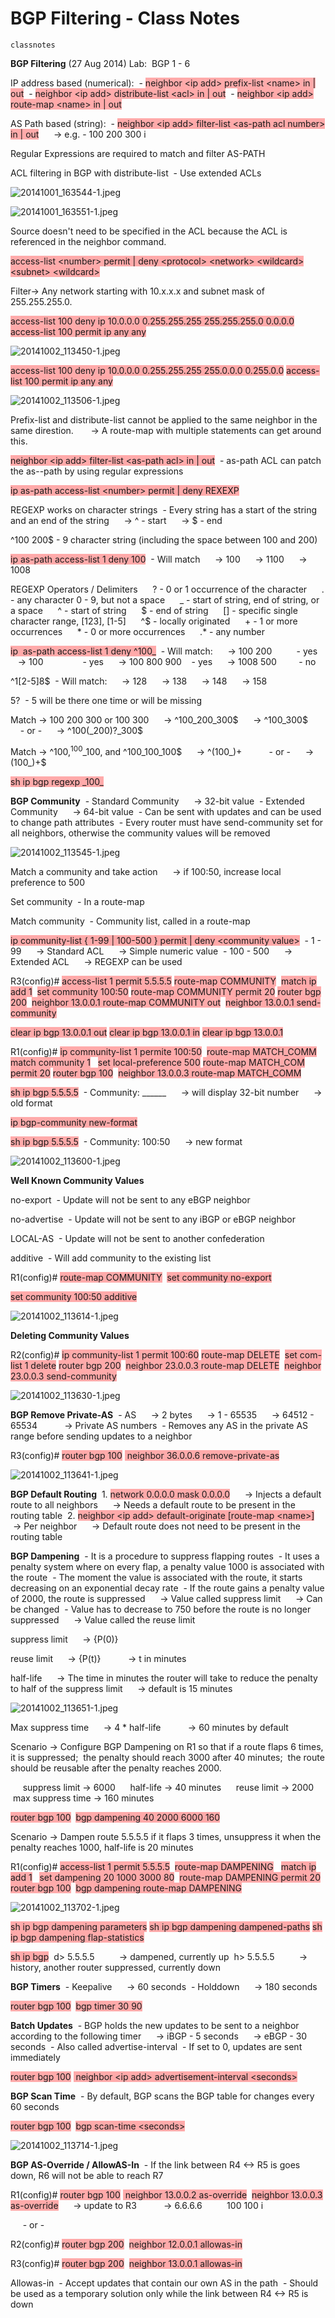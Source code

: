 # BGP Filtering - Class Notes

`classnotes`

**BGP Filtering** \(27 Aug 2014\)
Lab:  BGP 1 \- 6

IP address based \(numerical\):
 \- <span style="background-color: #ffaaaa">neighbor \<ip add\> prefix\-list \<name\> in | out</span>
 \- <span style="background-color: #ffaaaa">neighbor \<ip add\> distribute\-list \<acl\> in | out</span>
 \- <span style="background-color: #ffaaaa">neighbor \<ip add\> route\-map \<name\> in | out</span>

AS Path based \(string\):
 \- <span style="background-color: #ffaaaa">neighbor \<ip add\> filter\-list \<as\-path acl number\> in | out</span>
     \-\> e.g. \- 100 200 300 i

Regular Expressions are required to match and filter AS\-PATH

ACL filtering in BGP with distribute\-list
 \- Use extended ACLs

![20141001_163544-1.jpeg](image/20141001_163544-1.jpeg)

![20141001_163551-1.jpeg](image/20141001_163551-1.jpeg)

Source doesn't need to be specified in the ACL because the ACL is referenced in the neighbor command.

<span style="background-color: #ffaaaa">access\-list \<number\> permit | deny \<protocol\> \<network\> \<wildcard\> \<subnet\> \<wildcard\></span>

Filter\-\> Any network starting with 10.x.x.x and subnet mask of 255.255.255.0.

<span style="background-color: #ffaaaa">access\-list 100 deny ip 10.0.0.0 0.255.255.255 255.255.255.0 0.0.0.0</span>
<span style="background-color: #ffaaaa">access\-list 100 permit ip any any</span>

![20141002_113450-1.jpeg](image/20141002_113450-1.jpeg)

<span style="background-color: #ffaaaa">access\-list 100 deny ip 10.0.0.0 0.255.255.255 255.0.0.0 0.255.0.0</span>
<span style="background-color: #ffaaaa">access\-list 100 permit ip any any</span>

![20141002_113506-1.jpeg](image/20141002_113506-1.jpeg)

Prefix\-list and distribute\-list cannot be applied to the same neighbor in the same direstion.
      \-\> A route\-map with multiple statements can get around this.

<span style="background-color: #ffaaaa">neighbor \<ip add\> filter\-list \<as\-path acl\> in | out</span>
 \- as\-path ACL can patch the as\-\-path by using regular expressions

<span style="background-color: #ffaaaa">ip as\-path access\-list \<number\> permit | deny REXEXP</span>

REGEXP works on character strings
 \- Every string has a start of the string and an end of the string
     \-\> ^ \- start
     \-\> $ \- end

^100 200$ \- 9 character string \(including the space between 100 and 200\)

<span style="background-color: #ffaaaa">ip as\-path access\-list 1 deny 100</span>
 \- Will match
     \-\> 100
     \-\> 1100
     \-\> 1008

REGEXP Operators / Delimiters
     ? \- 0 or 1 occurrence of the character
     . \- any character 0 \- 9, but not a space
     \_ \- start of string, end of string, or a space
     ^ \- start of string
     $ \- end of string
     \[\] \- specific single character range, \[123\], \[1\-5\]
     ^$ \- locally originated
     \+ \- 1 or more occurrences
     \* \- 0 or more occurrences
     .\* \- any number

<span style="background-color: #ffaaaa">ip  as\-path access\-list 1 deny ^100\_</span>
 \- Will match:
     \-\> 100 200          \- yes
     \-\> 100                \- yes
     \-\> 100 800 900    \- yes
     \-\> 1008 500         \- no

^1\[2\-5\]8$
 \- Will match:
     \-\> 128
     \-\> 138
     \-\> 148
     \-\> 158

5?
 \- 5 will be there one time or will be missing

Match \-\> 100 200 300 or 100 300
     \-\> ^100\_200\_300$
     \-\> ^100\_300$
          \- or \-
     \-\> ^100\(\_200\)?\_300$

Match \-\> ^100$, ^100\_100$, and ^100\_100\_100$
     \-\> ^\(100\_\)\+
          \- or \-
     \-\> \(100\_\)\+$

<span style="background-color: #ffaaaa">sh ip bgp regexp \_100\_</span>

**BGP Community**
 \- Standard Community
     \-\> 32\-bit value
 \- Extended Community
     \-\> 64\-bit value
 \- Can be sent with updates and can be used to change path attributes
 \- Every router must have send\-community set for all neighbors, otherwise the community values will be removed

![20141002_113545-1.jpeg](image/20141002_113545-1.jpeg)

Match a community and take action
     \-\> if 100:50, increase local preference to 500

Set community
 \- In a route\-map

Match community
 \- Community list, called in a route\-map

<span style="background-color: #ffaaaa">ip community\-list { 1\-99 | 100\-500 } permit | deny \<community value\></span>
 \- 1 \- 99
     \-\> Standard ACL
     \-\> Simple numeric value
 \- 100 \- 500
     \-\> Extended ACL
     \-\> REGEXP can be used

R3\(config\)\# <span style="background-color: #ffaaaa">access\-list 1 permit 5.5.5.5</span>
<span style="background-color: #ffaaaa">route\-map COMMUNITY</span>
 <span style="background-color: #ffaaaa">match ip add 1</span>
 <span style="background-color: #ffaaaa">set community 100:50</span>
<span style="background-color: #ffaaaa">route\-map COMMUNITY permit 20</span>
<span style="background-color: #ffaaaa">router bgp 200</span>
 <span style="background-color: #ffaaaa">neighbor 13.0.0.1 route\-map COMMUNITY out</span>
 <span style="background-color: #ffaaaa">neighbor 13.0.0.1 send\-community</span>

<span style="background-color: #ffaaaa">clear ip bgp 13.0.0.1 out</span>
<span style="background-color: #ffaaaa">clear ip bgp 13.0.0.1 in</span>
<span style="background-color: #ffaaaa">clear ip bgp 13.0.0.1</span>

R1\(config\)\# <span style="background-color: #ffaaaa">ip community\-list 1 permite 100:50</span>
 <span style="background-color: #ffaaaa">route\-map MATCH\_COMM</span>
  <span style="background-color: #ffaaaa">match community 1</span>
  <span style="background-color: #ffaaaa">set local\-preference 500</span>
<span style="background-color: #ffaaaa">route\-map MATCH\_COM permit 20</span>
<span style="background-color: #ffaaaa">router bgp 100</span>
 <span style="background-color: #ffaaaa">neighbor 13.0.0.3 route\-map MATCH\_COMM</span>

<span style="background-color: #ffaaaa">sh ip bgp 5.5.5.5</span>
 \- Community: \_\_\_\_\_\_
     \-\> will display 32\-bit number
     \-\> old format

<span style="background-color: #ffaaaa">ip bgp\-community new\-format</span>

<span style="background-color: #ffaaaa">sh ip bgp 5.5.5.5</span>
 \- Community: 100:50
     \-\> new format

![20141002_113600-1.jpeg](image/20141002_113600-1.jpeg)

**Well Known Community Values**

no\-export
 \- Update will not be sent to any eBGP neighbor

no\-advertise
 \- Update will not be sent to any iBGP or eBGP neighbor

LOCAL\-AS
 \- Update will not be sent to another confederation

additive
 \- Will add community to the existing list

R1\(config\)\# <span style="background-color: #ffaaaa">route\-map COMMUNITY</span>
 <span style="background-color: #ffaaaa">set community no\-export</span>

<span style="background-color: #ffaaaa">set community 100:50 additive</span>

![20141002_113614-1.jpeg](image/20141002_113614-1.jpeg)

**Deleting Community Values**

R2\(config\)\# <span style="background-color: #ffaaaa">ip community\-list 1 permit 100:60</span>
<span style="background-color: #ffaaaa">route\-map DELETE</span>
 <span style="background-color: #ffaaaa">set com\-list 1 delete</span>
<span style="background-color: #ffaaaa">router bgp 200</span>
 <span style="background-color: #ffaaaa">neighbor 23.0.0.3 route\-map DELETE</span>
 <span style="background-color: #ffaaaa">neighbor 23.0.0.3 send\-community</span>

![20141002_113630-1.jpeg](image/20141002_113630-1.jpeg)

**BGP Remove Private\-AS**
 \- AS
     \-\> 2 bytes
     \-\> 1 \- 65535
     \-\> 64512 \- 65534
          \-\> Private AS numbers
 \- Removes any AS in the private AS range before sending updates to a neighbor

R3\(config\)\# <span style="background-color: #ffaaaa">router bgp 100</span>
<span style="background-color: #ffaaaa"> neighbor 36.0.0.6 remove\-private\-as</span>

![20141002_113641-1.jpeg](image/20141002_113641-1.jpeg)

**BGP Default Routing**
 1. <span style="background-color: #ffaaaa">network 0.0.0.0 mask 0.0.0.0</span>
     \-\> Injects a default route to all neighbors
     \-\> Needs a default route to be present in the routing table
 2. <span style="background-color: #ffaaaa">neighbor \<ip add\> default\-originate \[route\-map \<name\>\]</span>
     \-\> Per neighbor
     \-\> Default route does not need to be present in the routing table

**BGP Dampening**
 \- It is a procedure to suppress flapping routes
 \- It uses a penalty system where on every flap, a penalty value 1000 is associated with the route
 \- The moment the value is associated with the route, it starts decreasing on an exponential decay rate
 \- If the route gains a penalty value of 2000, the route is suppressed
     \-\> Value called suppress limit
     \-\> Can be changed
 \- Value has to decrease to 750 before the route is no longer suppressed
     \-\> Value called the reuse limit

suppress limit
     \-\> {P\(0\)}

reuse limit
     \-\> {P\(t\)}
          \-\> t in minutes

half\-life
     \-\> The time in minutes the router will take to reduce the penalty to half of the suppress limit
     \-\> default is 15 minutes

![20141002_113651-1.jpeg](image/20141002_113651-1.jpeg)

Max suppress time
     \-\> 4 \* half\-life
          \-\> 60 minutes by default

Scenario \-\> Configure BGP Dampening on R1 so that if a route flaps 6 times, it is suppressed;  the penalty should reach 3000 after 40 minutes;  the route should be reusable after the penalty reaches 2000.   

     suppress limit \-\> 6000
     half\-life \-\> 40 minutes
     reuse limit \-\> 2000
     max suppress time \-\> 160 minutes

<span style="background-color: #ffaaaa">router bgp 100</span>
 <span style="background-color: #ffaaaa">bgp dampening 40 2000 6000 160</span>

Scenario \-\> Dampen route 5.5.5.5 if it flaps 3 times, unsuppress it when the penalty reaches 1000, half\-life is 20 minutes

R1\(config\)\# <span style="background-color: #ffaaaa">access\-list 1 permit 5.5.5.5</span>
 <span style="background-color: #ffaaaa">route\-map DAMPENING</span>
  <span style="background-color: #ffaaaa">match ip add 1</span>
  <span style="background-color: #ffaaaa">set dampening 20 1000 3000 80</span>
 <span style="background-color: #ffaaaa">route\-map DAMPENING permit 20</span>
<span style="background-color: #ffaaaa">router bgp 100</span>
 <span style="background-color: #ffaaaa">bgp dampening route\-map DAMPENING</span>

![20141002_113702-1.jpeg](image/20141002_113702-1.jpeg)

<span style="background-color: #ffaaaa">sh ip bgp dampening parameters</span>
<span style="background-color: #ffaaaa">sh ip bgp dampening dampened\-paths</span>
<span style="background-color: #ffaaaa">sh ip bgp dampening flap\-statistics</span>

<span style="background-color: #ffaaaa">sh ip bgp</span>
 d\> 5.5.5.5          \-\> dampened, currently up
 h\> 5.5.5.5          \-\> history, another router suppressed, currently down

**BGP Timers**
 \- Keepalive
     \-\> 60 seconds
 \- Holddown
     \-\> 180 seconds

<span style="background-color: #ffaaaa">router bgp 100</span>
 <span style="background-color: #ffaaaa">bgp timer 30 90</span>

**Batch Updates**
 \- BGP holds the new updates to be sent to a neighbor according to the following timer
     \-\> iBGP \- 5 seconds
     \-\> eBGP \- 30 seconds
 \- Also called advertise\-interval
 \- If set to 0, updates are sent immediately

<span style="background-color: #ffaaaa">router bgp 100</span>
<span style="background-color: #ffaaaa"> neighbor \<ip add\> advertisement\-interval \<seconds\></span>

**BGP Scan Time**
 \- By default, BGP scans the BGP table for changes every 60 seconds

<span style="background-color: #ffaaaa">router bgp 100</span>
 <span style="background-color: #ffaaaa">bgp scan\-time \<seconds\></span>

![20141002_113714-1.jpeg](image/20141002_113714-1.jpeg)

**BGP AS\-Override / AllowAS\-In**
 \- If the link between R4 \<\-\> R5 is goes down, R6 will not be able to reach R7

R1\(config\)\# <span style="background-color: #ffaaaa">router bgp 100</span>
<span style="background-color: #ffaaaa"> neighbor 13.0.0.2 as\-override</span>
 <span style="background-color: #ffaaaa">neighbor 13.0.0.3 as\-override</span>
     \-\> update to R3
          \-\> 6.6.6.6          100 100 i

     \- or \-

R2\(config\)\# <span style="background-color: #ffaaaa">router bgp 200</span>
 <span style="background-color: #ffaaaa">neighbor 12.0.0.1 allowas\-in</span>

R3\(config\)\# <span style="background-color: #ffaaaa">router bgp 200</span>
 <span style="background-color: #ffaaaa">neighbor 13.0.0.1 allowas\-in</span>

Allowas\-in
 \- Accept updates that contain our own AS in the path
 \- Should be used as a temporary solution only while the link between R4 \<\-\> R5 is down
